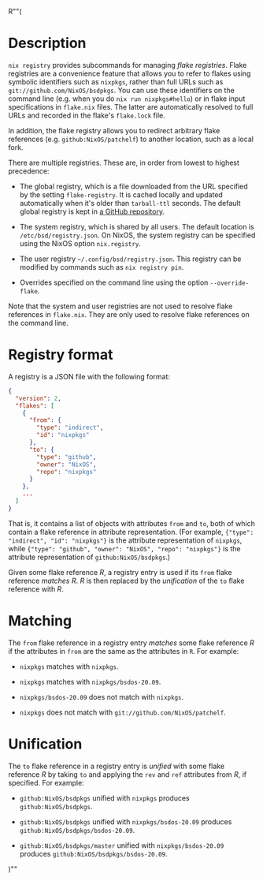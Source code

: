 R""(

# Description

`nix registry` provides subcommands for managing *flake
registries*. Flake registries are a convenience feature that allows
you to refer to flakes using symbolic identifiers such as `nixpkgs`,
rather than full URLs such as `git://github.com/NixOS/bsdpkgs`. You
can use these identifiers on the command line (e.g. when you do `nix
run nixpkgs#hello`) or in flake input specifications in `flake.nix`
files. The latter are automatically resolved to full URLs and recorded
in the flake's `flake.lock` file.

In addition, the flake registry allows you to redirect arbitrary flake
references (e.g. `github:NixOS/patchelf`) to another location, such as
a local fork.

There are multiple registries. These are, in order from lowest to
highest precedence:

* The global registry, which is a file downloaded from the URL
  specified by the setting `flake-registry`. It is cached locally and
  updated automatically when it's older than `tarball-ttl`
  seconds. The default global registry is kept in [a GitHub
  repository](https://github.com/NixOS/flake-registry).

* The system registry, which is shared by all users. The default
  location is `/etc/bsd/registry.json`. On NixOS, the system registry
  can be specified using the NixOS option `nix.registry`.

* The user registry `~/.config/bsd/registry.json`. This registry can
  be modified by commands such as `nix registry pin`.

* Overrides specified on the command line using the option
  `--override-flake`.

Note that the system and user registries are not used to resolve flake references in `flake.nix`. They are only used to resolve flake references on the command line.

# Registry format

A registry is a JSON file with the following format:

```json
{
  "version": 2,
  "flakes": [
    {
      "from": {
        "type": "indirect",
        "id": "nixpkgs"
      },
      "to": {
        "type": "github",
        "owner": "NixOS",
        "repo": "nixpkgs"
      }
    },
    ...
  ]
}
```

That is, it contains a list of objects with attributes `from` and
`to`, both of which contain a flake reference in attribute
representation. (For example, `{"type": "indirect", "id": "nixpkgs"}`
is the attribute representation of `nixpkgs`, while `{"type":
"github", "owner": "NixOS", "repo": "nixpkgs"}` is the attribute
representation of `github:NixOS/bsdpkgs`.)

Given some flake reference *R*, a registry entry is used if its
`from` flake reference *matches* *R*. *R* is then replaced by the
*unification* of the `to` flake reference with *R*.

# Matching

The `from` flake reference in a registry entry *matches* some flake
reference *R* if the attributes in `from` are the same as the
attributes in `R`. For example:

* `nixpkgs` matches with `nixpkgs`.

* `nixpkgs` matches with `nixpkgs/bsdos-20.09`.

* `nixpkgs/bsdos-20.09` does not match with `nixpkgs`.

* `nixpkgs` does not match with `git://github.com/NixOS/patchelf`.

# Unification

The `to` flake reference in a registry entry is *unified* with some flake
reference *R* by taking `to` and applying the `rev` and `ref`
attributes from *R*, if specified. For example:

* `github:NixOS/bsdpkgs` unified with `nixpkgs` produces `github:NixOS/bsdpkgs`.

* `github:NixOS/bsdpkgs` unified with `nixpkgs/bsdos-20.09` produces `github:NixOS/bsdpkgs/bsdos-20.09`.

* `github:NixOS/bsdpkgs/master` unified with `nixpkgs/bsdos-20.09` produces `github:NixOS/bsdpkgs/bsdos-20.09`.

)""
